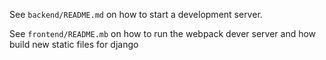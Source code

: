 See `backend/README.md` on how to start a development server.

See `frontend/README.mb` on how to run the webpack dever server and how build new static files for django

